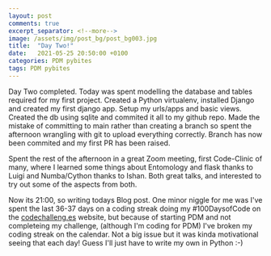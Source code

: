 ```yaml
---
layout: post
comments: true
excerpt_separator: <!--more-->
image: /assets/img/post_bg/post_bg003.jpg
title:  "Day Two!"
date:   2021-05-25 20:50:00 +0100
categories: PDM pybites
tags: PDM pybites
---
```


Day Two completed. Today was spent modelling the database and tables required for my first project. Created a Python virtualenv, installed Django and created my first django app. Setup my urls/apps and basic views. Created the db using sqlite and commited it all to my github repo. Made the mistake of committing to main rather than creating a branch so spent the afternoon wrangling with git <!--more-->to upload everything correctly. Branch has now been commited and my first PR has been raised.

Spent the rest of the afternoon in a great Zoom meeting, first Code-Clinic of many, where I learned some things about Entomology and flask thanks to Luigi and Numba/Cython thanks to Ishan. Both great talks, and interested to try out some of the aspects from both.

Now its 21:00, so writing todays Blog post. One minor niggle for me was I've spent the last 36-37 days on a coding streak doing my #100DaysofCode on the [codechalleng.es](https://codechalleng.es) website, but because of starting PDM and not completeing my challenge, (although I'm coding for PDM) I've broken my coding streak on the calendar. Not a big issue but it was kinda motivational seeing that each day! Guess I'll just have to write my own in Python :-)
